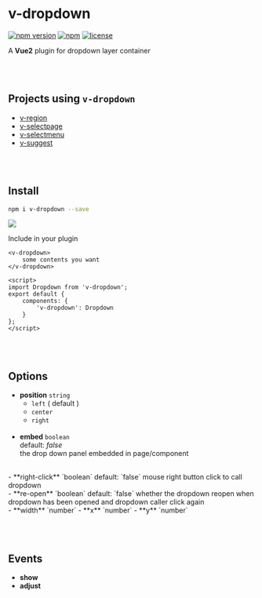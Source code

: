 # v-dropdown

[![npm version](https://img.shields.io/npm/v/v-dropdown.svg)](https://www.npmjs.com/package/v-dropdown)
[![npm](https://img.shields.io/npm/dy/v-dropdown.svg)](https://www.npmjs.com/package/v-dropdown)
[![license](https://img.shields.io/badge/license-MIT-brightgreen.svg)](https://mit-license.org/)

A **Vue2** plugin for dropdown layer container


<br><br>

## Projects using `v-dropdown`

- [v-region](https://github.com/TerryZ/v-region)
- [v-selectpage](https://github.com/TerryZ/v-selectpage)
- [v-selectmenu](https://github.com/TerryZ/v-selectmenu)
- [v-suggest](https://github.com/TerryZ/v-suggest)

<br><br>

## Install

```bash
npm i v-dropdown --save
```

<a href="https://nodei.co/npm/v-dropdown/"><img src="https://nodei.co/npm/v-dropdown.png"></a>

Include in your plugin

```vue
<v-dropdown>
    some contents you want
</v-dropdown>

<script>
import Dropdown from 'v-dropdown';
export default {
    components: {
        'v-dropdown': Dropdown
    }
};
</script>
```

<br><br>

## Options

- **position** `string`  
    - `left` ( default )
    - `center`
    - `right`  
    <br>
- **embed** `boolean`  
default: *false*  
the drop down panel embedded in page/component  
<br>  
- **right-click** `boolean`  
default: `false`  
mouse right button click to call dropdown  
<br>  
- **re-open** `boolean`  
default: `false`  
whether the dropdown reopen when dropdown has been opened and dropdown caller click again  
<br>  
- **width** `number`
- **x** `number`
- **y** `number`

<br><br>

## Events

- **show**
- **adjust**
